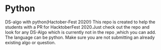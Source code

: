# Python
DS-algo with python(Hactober-Fest 2020!)
This repo is created to help the students with a PR for HacktoberFest 2020.Just check out the repo and look for any DS-Algo which is currently not in the repo ,which you can add.
The language can be python.
Make sure you are not submitting an already existing algo or question.
